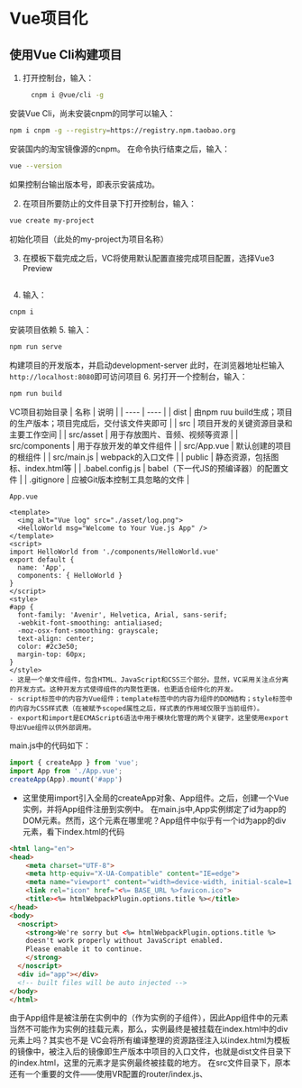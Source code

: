 # Vue项目化

## 使用Vue Cli构建项目
1. 打开控制台，输入：
   ```bash
     cnpm i @vue/cli -g
   ```
安装Vue Cli，尚未安装cnpm的同学可以输入：
```bash
npm i cnpm -g --registry=https://registry.npm.taobao.org
```
安装国内的淘宝镜像源的cnpm。
在命令执行结束之后，输入：
```bash
vue --version
```
如果控制台输出版本号，即表示安装成功。

2. 在项目所要防止的文件目录下打开控制台，输入：
```bash
vue create my-project
```
初始化项目（此处的my-project为项目名称）

3. 在模板下载完成之后，VC将使用默认配置直接完成项目配置，选择Vue3 Preview
```bash

```
4. 输入：
```bash
cnpm i
```
安装项目依赖
5. 输入：
```bash
npm run serve
```
构建项目的开发版本，并启动development-server
此时，在浏览器地址栏输入`http://localhost:8080`即可访问项目
6. 另打开一个控制台，输入：
```bash
npm run build
```

VC项目初始目录
| 名称 | 说明 |
| ---- | ---- |
| dist | 由npm ruu build生成；项目的生产版本；项目完成后，交付该文件夹即可 |
| src | 项目开发的关键资源目录和主要工作空间 |
| src/asset | 用于存放图片、音频、视频等资源 |
| src/components | 用于存放开发的单文件组件 |
| src/App.vue | 默认创建的项目的根组件 |
| src/main.js | webpack的入口文件 |
| public | 静态资源，包括图标、index.html等 |
| .babel.config.js | babel（下一代JS的预编译器）的配置文件 |
| .gitignore | 应被Git版本控制工具忽略的文件 |

`App.vue`
```vue
<template>
  <img alt="Vue log" src="./asset/log.png">
  <HelloWorld msg="Welcome to Your Vue.js App" />
</template>
<script>
import HelloWorld from './components/HelloWorld.vue'
export default {
  name: 'App',
  components: { HelloWorld }
}
</script>
<style>
#app {
  font-family: 'Avenir', Helvetica, Arial, sans-serif;
  -webkit-font-smoothing: antialiased;
  -moz-osx-font-smoothing: grayscale;
  text-align: center;
  color: #2c3e50;
  margin-top: 60px; 
}
</style>
- 这是一个单文件组件，包含HTML、JavaScript和CSS三个部分。显然，VC采用关注点分离的开发方式。这种开发方式使得组件的内聚性更强，也更适合组件化的开发。
- script标签中的内容为Vue组件；template标签中的内容为组件的DOM结构；style标签中的内容为CSS样式表（在被赋予scoped属性之后，样式表的作用域仅限于当前组件）。
- export和import是ECMAScript6语法中用于模块化管理的两个关键字，这里使用export导出Vue组件以供外部调用。
```

main.js中的代码如下：
```js
import { createApp } from 'vue';
import App from './App.vue';
createApp(App).mount('#app')
```
- 这里使用import引入全局的createApp对象、App组件。之后，创建一个Vue实例，并将App组件注册到实例中。
在main.js中,App实例绑定了id为app的DOM元素。然而，这个元素在哪里呢？App组件中似乎有一个id为app的div元素，看下index.html的代码
```html
<html lang="en">
<head>
    <meta charset="UTF-8">
    <meta http-equiv="X-UA-Compatible" content="IE=edge">
    <meta name="viewport" content="width=device-width, initial-scale=1.0">
    <link rel="icon" href="<%= BASE_URL %>favicon.ico">
    <title><%= htmlWebpackPlugin.options.title %></title>
</head>
<body>
  <noscript>
    <strong>We're sorry but <%= htmlWebpackPlugin.options.title %>
    doesn't work properly without JavaScript enabled.
    Please enable it to continue.
    </strong>
  </noscript>
  <div id="app"></div>
  <!-- built files will be auto injected -->
</body>
</html>
```
由于App组件是被注册在实例中的（作为实例的子组件），因此App组件中的元素当然不可能作为实例的挂载元素，那么，实例最终是被挂载在index.html中的div元素上吗？其实也不是
VC会将所有编译整理的资源路径注入以index.html为模板的镜像中，被注入后的镜像即生产版本中项目的入口文件，也就是dist文件目录下的index.html，这里的元素才是实例最终被挂载的地方。
在src文件目录下，原本还有一个重要的文件——使用VR配置的router/index.js、




```bash

```

```bash

```

```bash

```

```bash

```

```bash

```

```bash

```


```bash

```

```bash

```

```bash

```


```bash

```

```bash

```

```bash

```


